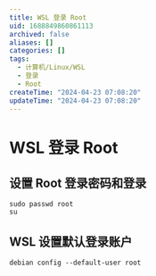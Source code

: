 ```yaml
---
title: WSL 登录 Root
uid: 1688849860861113
archived: false
aliases: []
categories: []
tags:
  - 计算机/Linux/WSL
  - 登录
  - Root
createTime: "2024-04-23 07:08:20"
updateTime: "2024-04-23 07:08:20"
---
```


# WSL 登录 Root

## 设置 Root 登录密码和登录

```shell
sudo passwd root
su
```

## WSL 设置默认登录账户

```shell
debian config --default-user root
```

